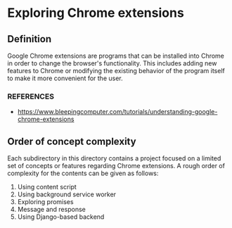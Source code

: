 # Exploring Chrome extensions
## Definition
Google Chrome extensions are programs that can be installed into Chrome in order to change the browser's functionality. This includes adding new features to Chrome or modifying the existing behavior of the program itself to make it more convenient for the user.

### REFERENCES
- https://www.bleepingcomputer.com/tutorials/understanding-google-chrome-extensions

## Order of concept complexity
Each subdirectory in this directory contains a project focused on a limited set of concepts or features regarding Chrome extensions. A rough order of complexity for the contents can be given as follows:

1. Using content script
2. Using background service worker
3. Exploring promises
4. Message and response
5. Using Django-based backend
